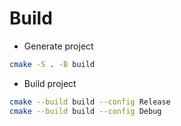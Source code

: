 # Build
- Generate project
```bash
cmake -S . -B build
```

- Build project
```bash
cmake --build build --config Release
cmake --build build --config Debug
```